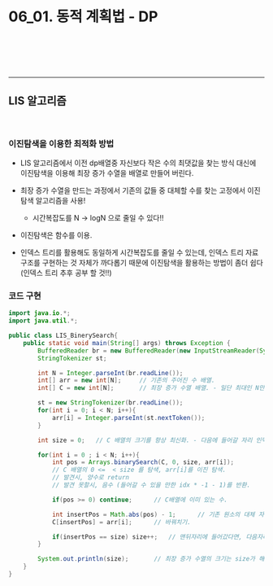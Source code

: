 # 06_01. 동적 계획법 - DP












<br>
<br>
<br>
<br>

<hr>

## LIS 알고리즘

<br>

### 이진탐색을 이용한 최적화 방법

* LIS 알고리즘에서 이전 dp배열중 자신보다 작은 수의 최댓값을 찾는 방식 대신에 이진탐색을 이용해 최장 증가 수열을 배열로 만들어 버린다.

* 최장 증가 수열을 만드는 과정에서 기존의 값들 중 대체할 수를 찾는 고정에서 이진탐색 알고리즘을 사용!
    - 시간복잡도를 N -> logN 으로 줄일 수 있다!!

* 이진탐색은 함수를 이용.

* 인덱스 트리를 활용해도 동일하게 시간복잡도를 줄일 수 있는데, 인덱스 트리 자료구조를 구현하는 것 자체가 까다롭기 때문에 이진탐색을 활용하는 방법이 좀더 쉽다(인덱스 트리 추후 공부 할 것!!)

### 코드 구현

```java
import java.io.*;
import java.util.*;

public class LIS_BinerySearch{
    public static void main(String[] args) throws Exception {
        BufferedReader br = new BufferedReader(new InputStreamReader(System.in));
        StringTokenizer st;

        int N = Integer.parseInt(br.readLine());
        int[] arr = new int[N];     // 기존의 주어진 수 배열.
        int[] C = new int[N];       // 최장 증가 수열 배열. - 일단 최대인 N만큼의 크기로 만들고 size변수를 이용해 조절하자.

        st = new StringTokenizer(br.readLine());
        for(int i = 0; i < N; i++){
            arr[i] = Integer.parseInt(st.nextToken());
        }

        int size = 0;   // C 배열의 크기를 항상 최신화. - 다음에 들어갈 자리 인덱스.

        for(int i = 0 ; i < N; i++){
            int pos = Arrays.binarySearch(C, 0, size, arr[i]);
            // C 배열의 0 <=  < size 를 탐색, arr[i]를 이진 탐색.
            // 발견시, 양수로 return
            // 발견 못할시, 음수 (들어갈 수 있을 만한 idx * -1 - 1)를 반환.

            if(pos >= 0) continue;      // C배열에 이미 있는 수.

            int insertPos = Math.abs(pos) - 1;      // 기존 원소의 대체 자리.
            C[insertPos] = arr[i];      // 바꿔치기.

            if(insertPos == size) size++;   // 맨뒤자리에 들어갔다면, 다음자리++;
        }

        System.out.println(size);       // 최장 증가 수열의 크기는 size가 해답.
    }
}

```
